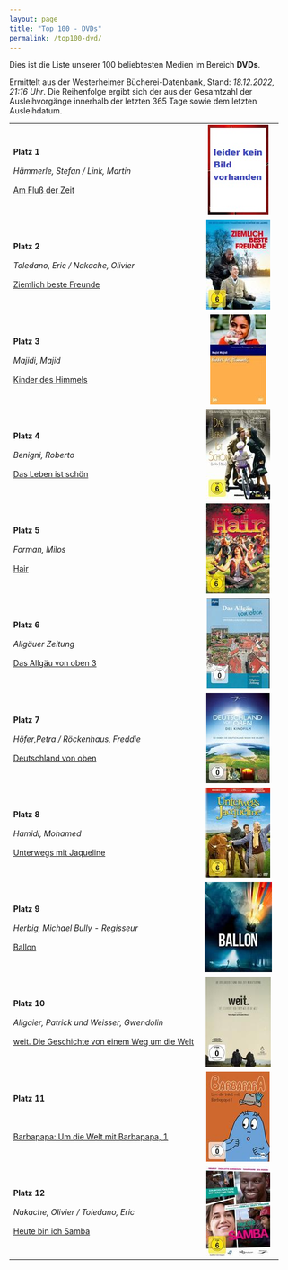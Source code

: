 ```yaml
---
layout: page
title: "Top 100 - DVDs"
permalink: /top100-dvd/
---
```

Dies ist die Liste unserer 100 beliebtesten Medien im Bereich __DVDs__. 

Ermittelt aus der Westerheimer Bücherei-Datenbank, Stand: _18.12.2022, 21:16 Uhr_. Die Reihenfolge ergibt sich der aus der Gesamtzahl der Ausleihvorgänge innerhalb der letzten 365 Tage sowie dem letzten Ausleihdatum.

<table>
<tr><td width="70%"><strong>Platz 1</strong><br><br><em>Hämmerle, Stefan / Link, Martin</em><br><br><a href="https://www.biblino.de/index.php?action=5&mnummer=12022001">Am Fluß der Zeit</a></td><td><center><a href="https://www.biblino.de/index.php?action=5&mnummer=12022001"><img src="/images/mediacovers/x160/keinbild.jpg" style="width: auto; height: auto;"></a></center></td></tr>
<tr><td width="70%"><strong>Platz 2</strong><br><br><em>Toledano, Eric / Nakache, Olivier</em><br><br><a href="https://www.biblino.de/index.php?action=5&mnummer=12016736">Ziemlich beste Freunde</a></td><td><center><a href="https://www.biblino.de/index.php?action=5&mnummer=12016736"><img src="/images/mediacovers/x160/12016736.jpg" style="width: auto; height: auto;"></a></center></td></tr>
<tr><td width="70%"><strong>Platz 3</strong><br><br><em>Majidi, Majid</em><br><br><a href="https://www.biblino.de/index.php?action=5&mnummer=12016752">Kinder des Himmels</a></td><td><center><a href="https://www.biblino.de/index.php?action=5&mnummer=12016752"><img src="/images/mediacovers/x160/12016752.jpg" style="width: auto; height: auto;"></a></center></td></tr>
<tr><td width="70%"><strong>Platz 4</strong><br><br><em>Benigni, Roberto</em><br><br><a href="https://www.biblino.de/index.php?action=5&mnummer=12016751">Das Leben ist schön</a></td><td><center><a href="https://www.biblino.de/index.php?action=5&mnummer=12016751"><img src="/images/mediacovers/x160/12016751.jpg" style="width: auto; height: auto;"></a></center></td></tr>
<tr><td width="70%"><strong>Platz 5</strong><br><br><em>Forman, Milos</em><br><br><a href="https://www.biblino.de/index.php?action=5&mnummer=12016740">Hair</a></td><td><center><a href="https://www.biblino.de/index.php?action=5&mnummer=12016740"><img src="/images/mediacovers/x160/12016740.jpg" style="width: auto; height: auto;"></a></center></td></tr>
<tr><td width="70%"><strong>Platz 6</strong><br><br><em>Allgäuer Zeitung</em><br><br><a href="https://www.biblino.de/index.php?action=5&mnummer=12019008">Das Allgäu von oben 3</a></td><td><center><a href="https://www.biblino.de/index.php?action=5&mnummer=12019008"><img src="/images/mediacovers/x160/12019008.jpg" style="width: auto; height: auto;"></a></center></td></tr>
<tr><td width="70%"><strong>Platz 7</strong><br><br><em>Höfer,Petra / Röckenhaus, Freddie</em><br><br><a href="https://www.biblino.de/index.php?action=5&mnummer=12016739">Deutschland von oben</a></td><td><center><a href="https://www.biblino.de/index.php?action=5&mnummer=12016739"><img src="/images/mediacovers/x160/12016739.jpg" style="width: auto; height: auto;"></a></center></td></tr>
<tr><td width="70%"><strong>Platz 8</strong><br><br><em>Hamidi, Mohamed</em><br><br><a href="https://www.biblino.de/index.php?action=5&mnummer=12018229">Unterwegs mit Jaqueline</a></td><td><center><a href="https://www.biblino.de/index.php?action=5&mnummer=12018229"><img src="/images/mediacovers/x160/12018229.jpg" style="width: auto; height: auto;"></a></center></td></tr>
<tr><td width="70%"><strong>Platz 9</strong><br><br><em>Herbig, Michael Bully - Regisseur</em><br><br><a href="https://www.biblino.de/index.php?action=5&mnummer=12021287">Ballon</a></td><td><center><a href="https://www.biblino.de/index.php?action=5&mnummer=12021287"><img src="/images/mediacovers/x160/12021287.jpg" style="width: auto; height: auto;"></a></center></td></tr>
<tr><td width="70%"><strong>Platz 10</strong><br><br><em>Allgaier, Patrick und Weisser, Gwendolin</em><br><br><a href="https://www.biblino.de/index.php?action=5&mnummer=12020052">weit. Die Geschichte von einem Weg um die Welt</a></td><td><center><a href="https://www.biblino.de/index.php?action=5&mnummer=12020052"><img src="/images/mediacovers/x160/12020052.jpg" style="width: auto; height: auto;"></a></center></td></tr>
<tr><td width="70%"><strong>Platz 11</strong><br><br><em></em><br><br><a href="https://www.biblino.de/index.php?action=5&mnummer=12019005">Barbapapa: Um die Welt mit Barbapapa, 1</a></td><td><center><a href="https://www.biblino.de/index.php?action=5&mnummer=12019005"><img src="/images/mediacovers/x160/12019005.jpg" style="width: auto; height: auto;"></a></center></td></tr>
<tr><td width="70%"><strong>Platz 12</strong><br><br><em>Nakache, Olivier  / Toledano, Eric</em><br><br><a href="https://www.biblino.de/index.php?action=5&mnummer=12016717">Heute bin ich Samba</a></td><td><center><a href="https://www.biblino.de/index.php?action=5&mnummer=12016717"><img src="/images/mediacovers/x160/12016717.jpg" style="width: auto; height: auto;"></a></center></td></tr>
</table>
